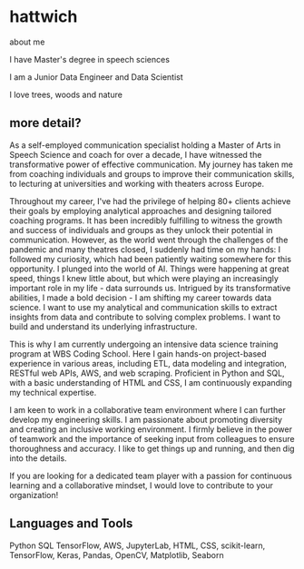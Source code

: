 # hattwich
about me

I have Master's degree in speech sciences

I am a Junior Data Engineer and Data Scientist

I love trees, woods and nature

## more detail?
As a self-employed communication specialist holding a Master of Arts in Speech Science and coach for over a decade, I have witnessed the transformative power of effective communication. My journey has taken me from coaching individuals and groups to improve their communication skills, to lecturing at universities and working with theaters across Europe.

Throughout my career, I've had the privilege of helping 80+ clients achieve their goals by employing analytical approaches and designing tailored coaching programs. It has been incredibly fulfilling to witness the growth and success of individuals and groups as they unlock their potential in communication. However, as the world went through the challenges of the pandemic and many theatres closed, I suddenly had time on my hands:
I followed my curiosity, which had been patiently waiting  somewhere for this opportunity. I plunged into the world of AI. Things were happening at great speed, things I knew little about, but which were playing an increasingly important role in my life - data surrounds us. Intrigued by its transformative abilities, I made a bold decision - I am shifting my career towards data science. I want to use my analytical and communication skills to extract insights from data and contribute to solving complex problems. I want to build and understand its underlying infrastructure.

This is why I am currently undergoing an intensive data science training program at WBS Coding School. Here I gain hands-on project-based experience in various areas, including ETL, data modeling and integration, RESTful web APIs, AWS, and web scraping. Proficient in Python and SQL, with a basic understanding of HTML and CSS, I am continuously expanding my technical expertise.

I am keen to work in a collaborative team environment where I can further develop my engineering skills. I am passionate about promoting diversity and creating an inclusive working environment. I firmly believe in the power of teamwork and the importance of seeking input from colleagues to ensure thoroughness and accuracy. I like to get things up and running, and then dig into the details.

If you are looking for a dedicated team player with a passion for continuous learning and a collaborative mindset, I would love to contribute to your organization!



## Languages and Tools
Python SQL TensorFlow, AWS, JupyterLab, HTML, CSS, scikit-learn, TensorFlow, Keras, Pandas, OpenCV, Matplotlib, Seaborn


